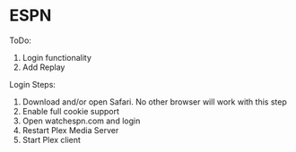 ESPN
====

ToDo:

1. Login functionality    
2. Add Replay

Login Steps:

1. Download and/or open Safari. No other browser will work with this step
2. Enable full cookie support
3. Open watchespn.com and login
4. Restart Plex Media Server
5. Start Plex client
